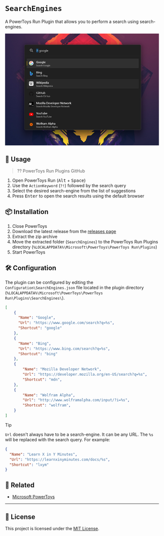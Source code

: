 # `SearchEngines`

A PowerToys Run Plugin that allows you to perform a search using search-engines.

<!-- TODO: Add Screenshot -->
![Demonstration](./screenshot.png)

## 📖 Usage

> ?? PowerToys Run Plugins GitHub

1. Open PowerToys Run (<kbd>Alt</kbd> + <kbd>Space</kbd>)
2. Use the `ActionKeyword` (`?!`) followed by the search query
3. Select the desired search-engine from the list of suggestions
4. Press <kbd>Enter</kbd> to open the search results using the default browser

## 📦 Installation

1. Close PowerToys
2. Download the latest release from the [releases page][releases]
3. Extract the zip archive
4. Move the extracted folder (`SearchEngines`) to the PowerToys Run Plugins directory (`%LOCALAPPDATA%\Microsoft\PowerToys\PowerToys Run\Plugins`)
5. Start PowerToys

## 🛠️ Configuration

The plugin can be configured by editing the `Configuration\SearchEngines.json` file located in the plugin directory (`%LOCALAPPDATA%\Microsoft\PowerToys\PowerToys Run\Plugins\SearchEngines\`).

```json
[
    {
      "Name": "Google",
      "Url": "https://www.google.com/search?q=%s",
      "Shortcut": "google"
    },
    {
      "Name": "Bing",
      "Url": "https://www.bing.com/search?q=%s",
      "Shortcut": "bing"
    },
    {
        "Name": "Mozilla Developer Network",
        "Url": "https://developer.mozilla.org/en-US/search?q=%s",
        "Shortcut": "mdn",
    },
    {
        "Name": "Wolfram Alpha",
        "Url": "http://www.wolframalpha.com/input/?i=%s",
        "Shortcut": "wolfram",
    }
]
```

> [!TIP]
>
> `Url` doesn't always have to be a search-engine. It can be any URL. The `%s` will be replaced with the search query. For example:
>
> ```json
> {
>   "Name": "Learn X in Y Minutes",
>   "Url": "https://learnxinyminutes.com/docs/%s",
>   "Shortcut": "lxym"
> }  
> ```

## 🔗 Related

- [Microsoft PowerToys](https://github.com/Microsoft/PowerToys)

---

## 📄 License

This project is licensed under the [MIT License](./LICENSE).

[releases]: https://github.com/Shresht7/PowerToysRun-SearchEngines/releases
